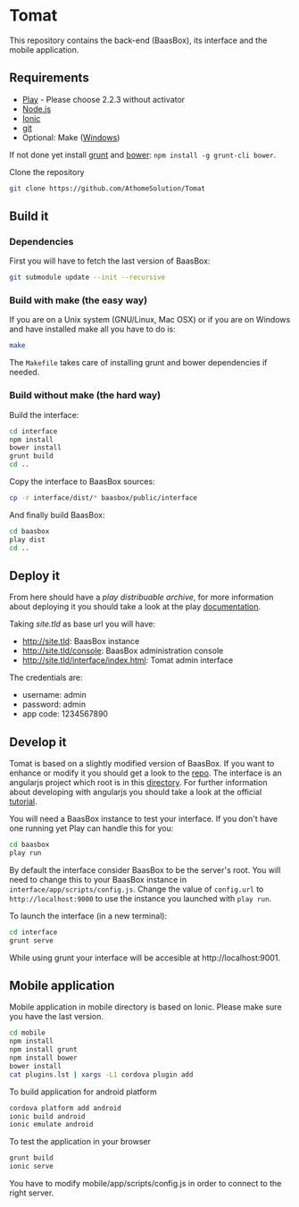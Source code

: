Tomat
=====

This repository contains the back-end (BaasBox), its interface and the mobile application.

## Requirements

- [Play](http://www.playframework.com)  - Please choose 2.2.3 without activator
- [Node.js](http://nodejs.org)
- [Ionic](http://ionicframework.com/getting-started/)
- [git](http://git-scm.com/)
- Optional: Make ([Windows](http://gnuwin32.sourceforge.net/packages/make.htm))

If not done yet install [grunt](http://gruntjs.com) and
[bower](http://bower.io): ```npm install -g grunt-cli bower```.

Clone the repository
```sh
git clone https://github.com/AthomeSolution/Tomat
```

## Build it

### Dependencies

First you will have to fetch the last version of BaasBox:
```sh
git submodule update --init --recursive
```

### Build with make (the easy way)

If you are on a Unix system (GNU/Linux, Mac OSX) or if you are on Windows and
have installed make all you have to do is:
```sh
make
```
The ```Makefile``` takes care of installing grunt and bower dependencies if
needed.

### Build without make (the hard way)

Build the interface:
```sh
cd interface
npm install
bower install
grunt build
cd ..
```
Copy the interface to BaasBox sources:
```sh
cp -r interface/dist/* baasbox/public/interface
```
And finally build BaasBox:
```sh
cd baasbox
play dist
cd ..
```

## Deploy it

From here should have a _play distribuable archive_, for more information about
deploying it you should take a look at the play
[documentation](http://www.playframework.com/documentation/2.2.x/Production).
  
Taking _site.tld_ as base url you will have:
- http://site.tld: BaasBox instance
- http://site.tld/console: BaasBox administration console
- http://site.tld/interface/index.html: Tomat admin interface

The credentials are:
- username: admin
- password: admin
- app code: 1234567890

## Develop it

Tomat is based on a slightly modified version of BaasBox. If you want to
enhance or modify it you should get a look to the
[repo](https://github.com/AhtomeSolution/baasbox).
The interface is an angularjs project which root is in this
[directory](https://github.com/AthomeSolution/Tomat/tree/master/interface). For
further information about developing with angularjs you should take a look at
the official
[tutorial](http://campus.codeschool.com/courses/shaping-up-with-angular-js/intro).
  
You will need a BaasBox instance to test your interface. If you don't have one
running yet Play can handle this for you:
```sh
cd baasbox
play run
```

By default the interface consider BaasBox to be the server's root. You will
need to change this to your BaasBox instance in
```interface/app/scripts/config.js```. Change the value of ```config.url``` to
```http://localhost:9000``` to use the instance you launched with ```play run```.

To launch the interface (in a new terminal):
```sh
cd interface
grunt serve
```
While using grunt your interface will be accesible at http://localhost:9001.

## Mobile application

Mobile application in mobile directory is based on Ionic. Please make sure you have the last version. 

```sh
cd mobile
npm install
npm install grunt
npm install bower
bower install
cat plugins.lst | xargs -L1 cordova plugin add
```

To build application for android platform 

```sh
cordova platform add android
ionic build android
ionic emulate android
```

To test the application in your browser 

```sh
grunt build
ionic serve
```

You have to modify mobile/app/scripts/config.js in order to connect to the right server. 

<!-- vim:set spell spelllang=en: -->
